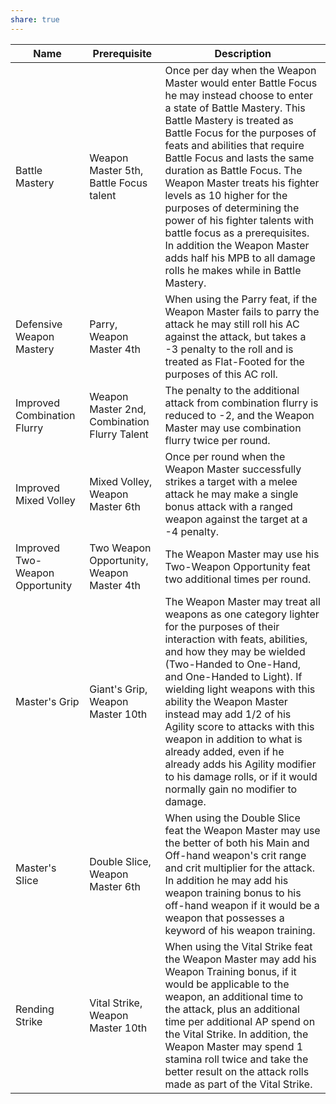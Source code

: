 ```yaml
---
share: true
---
```


| Name                            | Prerequisite                                 | Description                                                                                                                                                                                                                                                                                                                                                                                                                                                                                                                                                |
| ------------------------------- | -------------------------------------------- | ---------------------------------------------------------------------------------------------------------------------------------------------------------------------------------------------------------------------------------------------------------------------------------------------------------------------------------------------------------------------------------------------------------------------------------------------------------------------------------------------------------------------------------------------------------- |
| Battle Mastery                  | Weapon Master 5th, Battle Focus talent       | Once per day when the Weapon Master would enter Battle Focus he may instead choose to enter a state of Battle Mastery. This Battle Mastery is treated as Battle Focus for the purposes of feats and abilities that require Battle Focus and lasts the same duration as Battle Focus. The Weapon Master treats his fighter levels as 10 higher for the purposes of determining the power of his fighter talents with battle focus as a prerequisites. In addition the Weapon Master adds half his MPB to all damage rolls he makes while in Battle Mastery. |
| Defensive Weapon Mastery        | Parry, Weapon Master 4th                     | When using the Parry feat, if the Weapon Master fails to parry the attack he may still roll his AC against the attack, but takes a -3 penalty to the roll and is treated as Flat-Footed for the purposes of this AC roll.                                                                                                                                                                                                                                                                                                                                  |
| Improved Combination Flurry     | Weapon Master 2nd, Combination Flurry Talent | The penalty to the additional attack from combination flurry is reduced to -2, and the Weapon Master may use combination flurry twice per round.                                                                                                                                                                                                                                                                                                                                                                                                           |
| Improved Mixed Volley           | Mixed Volley, Weapon Master 6th              | Once per round when the Weapon Master successfully strikes a target with a melee attack he may make a single bonus attack with a ranged weapon against the target at a -4 penalty.                                                                                                                                                                                                                                                                                                                                                                         |
| Improved Two-Weapon Opportunity | Two Weapon Opportunity, Weapon Master 4th    | The Weapon Master may use his Two-Weapon Opportunity feat two additional times per round.                                                                                                                                                                                                                                                                                                                                                                                                                                                                  |
| Master's Grip                   | Giant's Grip, Weapon Master 10th             | The Weapon Master may treat all weapons as one category lighter for the purposes of their interaction with feats, abilities, and how they may be wielded (Two-Handed to One-Hand, and One-Handed to Light). If wielding light weapons with this ability the Weapon Master instead may add 1/2 of his Agility score to attacks with this weapon in addition to what is already added, even if he already adds his Agility modifier to his damage rolls, or if it would normally gain no modifier to damage.                                                 |
| Master's Slice                  | Double Slice, Weapon Master 6th              | When using the Double Slice feat the Weapon Master may use the better of both his Main and Off-hand weapon's crit range and crit multiplier for the attack. In addition he may add his weapon training bonus to his off-hand weapon if it would be a weapon that possesses a keyword of his weapon training.                                                                                                                                                                                                                                               |
| Rending Strike                  | Vital Strike, Weapon Master 10th             | When using the Vital Strike feat the Weapon Master may add his Weapon Training bonus, if it would be applicable to the weapon, an additional time to the attack, plus an additional time per additional AP spend on the Vital Strike. In addition, the Weapon Master may spend 1 stamina roll twice and take the better result on the attack rolls made as part of the Vital Strike.                                                                                                                                                                       |
